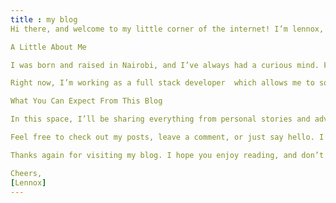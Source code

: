 ```yaml
---
title : my blog 
Hi there, and welcome to my little corner of the internet! I’m lennox, and I created this space to share my thoughts, experiences, and passions. Whether you’re here to learn more about my journey, get a glimpse into my day-to-day life, or just explore topics I find interesting, I’m glad you stopped by.

A Little About Me

I was born and raised in Nairobi, and I’ve always had a curious mind. From a young age, I loved  reading hiking and coding  which eventually turned into a lifelong passion. Over the years, I’ve grown to appreciate the beauty of  technology  and it has shaped who I am today.

Right now, I’m working as a full stack developer  which allows me to solve problems and create art. Outside of work, I’m constantly exploring new hobbies, whether it’s  cooking or simply enjoying time with friends and family.

What You Can Expect From This Blog

In this space, I’ll be sharing everything from personal stories and adventures to tips and advice on things I love. I’ll also be posting about  my latest improvement. I hope to connect with like-minded people and maybe even spark a few interesting conversations along the way!

Feel free to check out my posts, leave a comment, or just say hello. I’d love to hear from you!

Thanks again for visiting my blog. I hope you enjoy reading, and don’t forget to subscribe for updates.

Cheers,
[Lennox]
---
```


